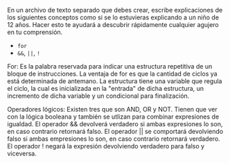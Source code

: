 En un archivo de texto separado que debes crear, escribe explicaciones de los siguientes conceptos como si se lo estuvieras explicando a un niño de 12 años. Hacer esto te ayudará a descubrir rápidamente cualquier agujero en tu comprensión.

* `for`
* `&&`, `||`, `!`

For: Es la palabra reservada para indicar una estructura repetitiva de un bloque de instrucciones. La ventaja de for es que la cantidad de ciclos ya está determinada de antemano. La estructura tiene una variable que regula el ciclo, la cual es inicializada en la "entrada" de dicha estructura, un incremento de dicha variable y un condicional para finalización. 

Operadores lógicos: Existen tres que son AND, OR y NOT. Tienen que ver con la lógica booleana y también se utlizan para combinar expresiones de igualdad. El operador && devolverá verdadero si ambas expresiones lo son, en caso contrario retornará falso. El operador || se comportará devolviendo falso si ambas empresiones lo son, en caso contrario retornará verdadero. El operador ! negará la expresión devolviendo verdadero para falso y viceversa.